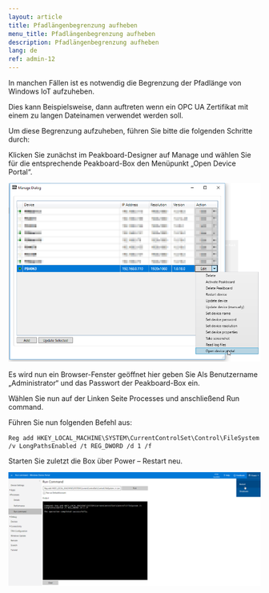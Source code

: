 ```yaml
---
layout: article
title: Pfadlängenbegrenzung aufheben
menu_title: Pfadlängenbegrenzung aufheben
description: Pfadlängenbegrenzung aufheben
lang: de
ref: admin-12
---
```


In manchen Fällen ist es notwendig die Begrenzung der Pfadlänge von Windows IoT aufzuheben.

Dies kann Beispielsweise, dann auftreten wenn ein OPC UA Zertifikat mit einem zu langen Dateinamen verwendet werden soll.

Um diese Begrenzung aufzuheben, führen Sie bitte die folgenden Schritte durch:

Klicken Sie zunächst im Peakboard-Designer auf Manage und wählen Sie für die entsprechende Peakboard-Box den Menüpunkt „Open Device Portal“.

![image_1](/assets/images/admin/pathlength/pathlength_01.png)

Es wird nun ein Browser-Fenster geöffnet hier geben Sie Als Benutzername „Administrator“ und das Passwort der Peakboard-Box ein.

Wählen Sie nun auf der Linken Seite Processes und anschließend Run command.

Führen Sie nun folgenden Befehl aus:

```
Reg add HKEY_LOCAL_MACHINE\SYSTEM\CurrentControlSet\Control\FileSystem /v LongPathsEnabled /t REG_DWORD /d 1 /f
```

Starten Sie zuletzt die Box über Power – Restart neu.

![image_1](/assets/images/admin/pathlength/pathlength_02.png)